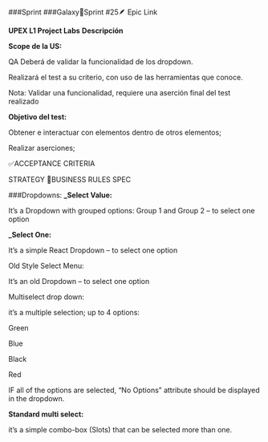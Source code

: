 ###Sprint ###Galaxy🚀Sprint #25🪶 Epic Link

**UPEX L1 Project Labs** **Descripción**

**Scope de la US:**

QA Deberá de validar la funcionalidad de los dropdown.

Realizará el test a su criterio, con uso de las herramientas que conoce.

Nota: Validar una funcionalidad, requiere una aserción final del test realizado

**Objetivo del test:**

Obtener e interactuar con elementos dentro de otros elementos;

Realizar aserciones;

✅ACCEPTANCE CRITERIA

STRATEGY 🚩BUSINESS RULES SPEC

###Dropdowns: **\_Select Value:**

It’s a Dropdown with grouped options: Group 1 and Group 2 – to select one option

**\_Select One:**

It’s a simple React Dropdown – to select one option

Old Style Select Menu:

It’s an old Dropdown – to select one option

Multiselect drop down:

it’s a multiple selection; up to 4 options:

Green

Blue

Black

Red

IF all of the options are selected, “No Options” attribute should be displayed in the dropdown.

**Standard multi select:**

it’s a simple combo-box (Slots) that can be selected more than one.
